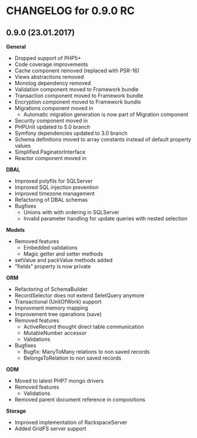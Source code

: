 CHANGELOG for 0.9.0 RC
======================

0.9.0 (23.01.2017)
-----
**General**
  * Dropped support of PHP5+
  * Code coverage improvements
  * Cache component removed (replaced with PSR-16)
  * Views abstractions removed
  * Monolog dependency removed
  * Validation component moved to Framework bundle
  * Transaction component moved to Framework bundle
  * Encryption component moved to Framework bundle
  * Migrations component moved in
    * Automatic migration generation is now part of Migration component
  * Security component moved in
  * PHPUnit updated to 5.0 branch
  * Symfony dependencies updated to 3.0 branch
  * Schema definitions moved to array constants instead of default property values
  * Simplified PaginatorInterface
  * Reactor component moved in

**DBAL** 
  * Improved polyfils for SQLServer
  * Improved SQL injection prevention
  * Improved timezone management
  * Refactoring of DBAL schemas
  * Bugfixes
    * Unions with with ordering in SQLServer
    * Invalid parameter handling for update queries with nested selection

**Models**
  * Removed features
    * Embedded validations
    * Magic getter and setter methods
  * setValue and packValue methods added
  * "fields" property is now private

**ORM**
  * Refactoring of SchemaBuilder
  * RecordSelector does not extend SeletQuery anymore
  * Transactional (UnitOfWork) support
  * Improvment memory mapping
  * Improvement tree operations (save)
  * Removed features
    * ActiveRecord thought direct table communication
    * MutableNumber accessor
    * Validations
  * Bugfixes
    * Bugfix: ManyToMany relations to non saved records
    * BelongsToRelation to non saved records
    
**ODM**
   * Moved to latest PHP7 mongo drivers
   * Removed features
     * Validations
   * Removed parent document reference in compositions
   
**Storage**
   * Improved implementation of RackspaceServer
   * Added GridFS server support
